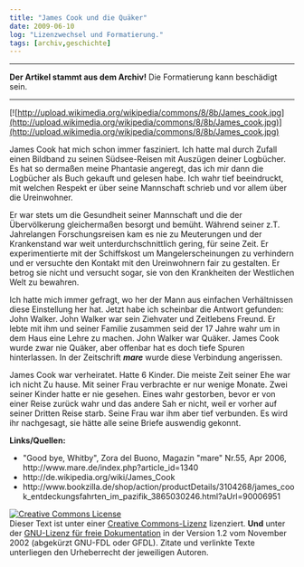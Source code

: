 ```yaml
---
title: "James Cook und die Quäker"
date: 2009-06-10
log: "Lizenzwechsel und Formatierung."
tags: [archiv,geschichte]
---
```

<hr><b>Der Artikel stammt aus dem Archiv!</b> Die Formatierung kann beschädigt sein.<hr>

[![http://upload.wikimedia.org/wikipedia/commons/8/8b/James_cook.jpg](http://upload.wikimedia.org/wikipedia/commons/8/8b/James_cook.jpg)](http://upload.wikimedia.org/wikipedia/commons/8/8b/James_cook.jpg)


James Cook hat mich schon immer fasziniert. Ich hatte mal durch Zufall einen Bildband zu seinen Südsee-Reisen mit Auszügen deiner Logbücher. Es hat so dermaßen meine Phantasie angeregt, das ich mir dann die Logbücher als Buch gekauft und gelesen habe. Ich wahr tief beeindruckt, mit welchen Respekt er über seine Mannschaft schrieb und vor allem über die Ureinwohner.
<!--break-->
Er war stets um die Gesundheit seiner Mannschaft und die der Übervölkerung gleichermaßen besorgt und bemüht. Während seiner z.T. Jahrelangen Forschungsreisen kam es nie zu Meuterungen und der Krankenstand war weit unterdurchschnittlich gering, für seine Zeit. Er experimentierte mit der Schiffskost um Mangelerscheinungen zu verhindern und er versuchte den Kontakt mit den Ureinwohnern fair zu gestalten. Er betrog sie nicht und versucht sogar, sie von den Krankheiten der Westlichen Welt zu bewahren.


Ich hatte mich immer gefragt, wo her der Mann aus einfachen Verhältnissen diese Einstellung her hat. Jetzt habe ich scheinbar die Antwort gefunden: John Walker. John Walker war sein Ziehvater und Zeitlebens Freund. Er lebte mit ihm und seiner Familie zusammen seid der 17 Jahre wahr um in dem Haus eine Lehre zu machen. John Walker war Quäker. James Cook wurde zwar nie Quäker, aber offenbar hat es doch tiefe Spuren hinterlassen. In der Zeitschrift <i><b>mare</b></i> wurde diese Verbindung angerissen.


James Cook war verheiratet. Hatte 6 Kinder. Die meiste Zeit seiner Ehe war ich nicht Zu hause. Mit seiner Frau verbrachte er nur wenige Monate. Zwei seiner Kinder hatte er nie gesehen. Eines wahr gestorben, bevor er von einer Reise zurück wahr und das andere Sah er nicht, weil er vorher auf seiner Dritten Reise starb. Seine Frau war ihm aber tief verbunden. Es wird ihr nachgesagt, sie hätte alle seine Briefe auswendig gekonnt. 
</p>

<b>Links/Quellen:</b>
<ul>
<li>"Good bye, Whitby", Zora del Buono, Magazin "mare" Nr.55, Apr 2006,  http://www.mare.de/index.php?article_id=1340 </li>
<li>http://de.wikipedia.org/wiki/James_Cook </li>
<li>http://www.bookzilla.de/shop/action/productDetails/3104268/james_cook_entdeckungsfahrten_im_pazifik_3865030246.html?aUrl=90006951 </li>
</ul>

 <a rel="license" href="http://creativecommons.org/licenses/by-sa/3.0/de/"><img alt="Creative Commons License" style="border-width:0" src="http://i.creativecommons.org/l/by-sa/3.0/de/88x31.png" /></a><br />Dieser <span xmlns:dc="http://purl.org/dc/elements/1.1/" href="http://purl.org/dc/dcmitype/Text" rel="dc:type">Text</span> ist unter einer <a rel="license" href="http://creativecommons.org/licenses/by-sa/3.0/de/">Creative Commons-Lizenz</a> lizenziert. <b>Und</b> unter der <a href="http://de.wikipedia.org/wiki/GFDL">GNU-Lizenz für freie Dokumentation</a> in der Version 1.2 vom November 2002 (abgekürzt GNU-FDL oder GFDL). Zitate und verlinkte Texte unterliegen den Urheberrecht der jeweiligen Autoren.

